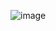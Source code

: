![image](https://github.com/sidfarheen/PowerBI/assets/116721639/96179187-6148-4468-a424-3d69d9c938bd)
